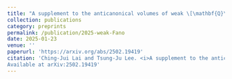 ```yaml
---
title: "A supplement to the anticanonical volumes of weak \[\mathbf{Q}\]-Fano threefolds of Picard rank two"
collection: publications
category: preprints
permalink: /publication/2025-weak-Fano
date: 2025-01-23
venue: ''
paperurl: 'https://arxiv.org/abs/2502.19419'
citation: 'Ching-Jui Lai and Tsung-Ju Lee. <i>A supplement to the anticanonical volumes of weak $\mathbf{Q}$-Fano threefolds of Picard rank two</i>. Submitted.
Available at arXiv:2502.19419'
---
```


